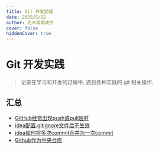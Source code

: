 ```yaml
---
title: Git 开发实践
date: 2025/5/22
author: 花木凋零成兰
cover: false
hiddenCover: true
---
```


# Git 开发实践

> 记录在学习和开发的过程中, 遇到各种实践的 git 相关操作.

## 汇总

- [GitHub经常出现push或pull超时](./GitHub经常出现push或pull超时.md)
- [idea配置.gitignore文件后不生效](./idea配置.gitignore文件后不生效.md)
- [idea如何将多次commit合并为一次commit](./idea如何将多次commit合并为一次commit.md)
- [Github作为中央仓库](./Github作为中央仓库.md)